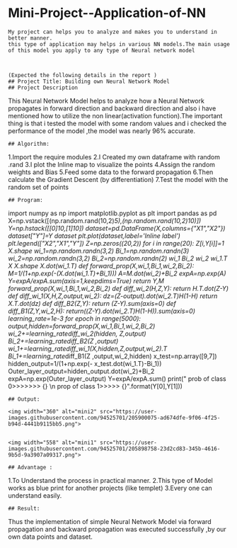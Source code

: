 # Mini-Project--Application-of-NN
```
My project can helps you to analyze and makes you to understand in better manner.
this type of application may helps in various NN models.The main usage of this model you apply to any type of Neural network model 



(Expected the following details in the report )
## Project Title: Building own Neural Network Model
## Project Description 
```
This Neural Network Model helps to analyze how a Neural Network propagates in forward direction and backward direction and also i have mentioned how to utilize the non linear(activation function).The important thing is that i tested the model with some random values and i checked the performance of the model ,the model was nearly 96% accurate.
```
## Algorithm:
```
1.Import the require modules
2.I Created my own dataframe with random .rand
3.I plot the Inline map to visualize the points
4.Assign the random weights and Bias
5.Feed some data to the forward propagation
6.Then calculate the Gradient Descent (by differentiation)
7.Test the model with the random set of points
```
## Program:
```
import numpy as np
import matplotlib.pyplot as plt
import pandas as pd
X=np.vstack([(np.random.rand(10,2)*5),(np.random.rand(10,2)*10)])
Y=np.hstack([[0]*10,[1]*10])
dataset=pd.DataFrame(X,columns={"X1","X2"})
dataset["Y"]=Y
dataset
plt.plot(dataset,label='Inline label')
plt.legend(["X2","X1","Y"])
Z=np.zeros((20,2))
for i in range(20):
    Z[i,Y[i]]=1
X.shape
wi_1=np.random.randn(3,2)
Bi_1=np.random.randn(3)
wi_2=np.random.randn(3,2)
Bi_2=np.random.randn(2)
wi_1
Bi_2
wi_2
wi_1.T
X
X.shape
X.dot(wi_1.T)
def forward_prop(X,wi_1,Bi_1,wi_2,Bi_2):
    M=1/(1+np.exp(-(X.dot(wi_1.T)+Bi_1)))
    A=M.dot(wi_2)+Bi_2
    expA=np.exp(A)
    Y=expA/expA.sum(axis=1,keepdims=True)
    return Y,M
forward_prop(X,wi_1,Bi_1,wi_2,Bi_2)
def diff_wi_2(H,Z,Y):
    return H.T.dot(Z-Y)
def diff_wi_1(X,H,Z,output,wi_2):
    dz=(Z-output).dot(wi_2.T)*H*(1-H)
    return X.T.dot(dz)
def diff_B2(Z,Y):
    return (Z-Y).sum(axis=0)
def diff_B1(Z,Y,wi_2,H):
    return((Z-Y).dot(wi_2.T)*H*(1-H)).sum(axis=0)
learning_rate=1e-3
for epoch in range(5000):
    output,hidden=forward_prop(X,wi_1,Bi_1,wi_2,Bi_2)
    wi_2+=learning_rate*diff_wi_2(hidden, Z,output)
    Bi_2+=learning_rate*diff_B2(Z ,output)
    wi_1+=learning_rate*diff_wi_1(X,hidden,Z,output,wi_2).T
    Bi_1+=learning_rate*diff_B1(Z ,output,wi_2,hidden)
x_test=np.array([9,7])
hidden_output=1/(1+np.exp(- x_test.dot(wi_1.T)-Bi_1))
Outer_layer_output=hidden_output.dot(wi_2)+Bi_2
expA=np.exp(Outer_layer_output)
Y=expA/expA.sum()
print(" prob of class 0>>>>>>> {} \n prop of class 1>>>>> {}".format(Y[0],Y[1]))



```
## Output:

<img width="360" alt="mini2" src="https://user-images.githubusercontent.com/94525701/205900075-ad674dfe-9f06-4f25-b94d-4441b9115bb5.png">


<img width="558" alt="mini1" src="https://user-images.githubusercontent.com/94525701/205898758-23d2cd83-345b-4616-9b5d-9a3907a09317.png">

## Advantage :
```
1.To Understand the process in practical manner.
2.This type of Model works as blue print for another projects (like templet)
3.Every one can understand easily.
```
## Result:
```
Thus the implementation of simple Neural Network Model via forward propagation and backward propagation was executed successfully ,by our own data points and dataset.
```
